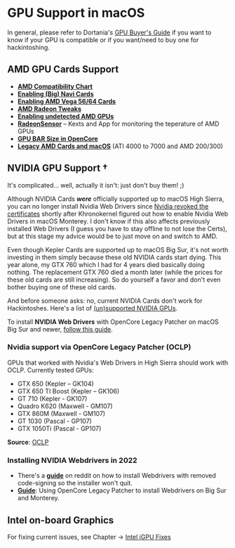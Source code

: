# GPU Support in macOS

In general, please refer to Dortania's [GPU Buyer's Guide](https://dortania.github.io/GPU-Buyers-Guide/) if you want to know if your GPU is compatible or if you want/need to buy one for hackintoshing.

## AMD GPU Cards Support
- [**AMD Compatibility Chart**](/Content/11_Graphics/GPU/AMD_GPU_Compatbility.md)
- [**Enabling (Big) Navi Cards**](/Content/11_Graphics/GPU/AMD_Navi)
- [**Enabling AMD Vega 56/64 Cards**](/Content/11_Graphics/GPU/AMD_Vega)
- [**AMD Radeon Tweaks**](/Content/11_Graphics/GPU/AMD_Radeon_Tweaks)
- [**Enabling undetected AMD GPUs**](/Content/11_Graphics/GPU/GPU_undetected)
- [**RadeonSensor**](https://github.com/NootInc/RadeonSensor) – Kexts and App for monitoring the teperature of AMD GPUs
- [**GPU BAR Size in OpenCore**](/Content/main/11_Graphics/GPU/GPU-BAR_Size)
- [**Legacy AMD Cards and macOS**](https://web.archive.org/web/20170814210930/http://www.rampagedev.com/guides/graphic-cards-injection/) (ATI 4000 to 7000 and AMD 200/300)

## NVIDIA GPU Support †
It's complicated… well, actually it isn't: just don't buy them! ;)

Although NVIDIA Cards ***were*** officially supported up to macOS High Sierra, you can no longer install Nvidia Web Drivers since [Nvidia revoked the certificates](https://twitter.com/khronokernel/status/1532545973372588033) shortly after Khronokernel figured out how to enable Nvidia Web Drivers in macOS Monterey. I don't know if this also affects previously installed Web Drivers (I guess you have to stay offline to not lose the Certs), but at this stage my advice would be to just move on and switch to AMD.

Even though Kepler Cards are supported up to macOS Big Sur, it's not worth investing in them simply because these old NVIDIA cards start dying. This year alone, my GTX 760 which I had for 4 years died basically doing nothing. The replacement GTX 760 died a month later (while the prices for these old cards are still increasing). So do yourself a favor and don't even bother buying one of these old cards.

And before someone asks: no, current NVIDIA Cards don't work for Hackintoshes. Here's a list of [(un)supported NVIDIA GPUs](https://dortania.github.io/GPU-Buyers-Guide/modern-gpus/nvidia-gpu.html#unsupported-nvidia-gpus).

To install **NVIDIA Web Drivers** with OpenCore Legacy Patcher on macOS Big Sur and newer, [follow this guide](https://elitemacx86.com/threads/how-to-enable-nvidia-webdrivers-on-macos-big-sur-and-monterey.926/).

### Nvidia support via OpenCore Legacy Patcher (OCLP)
GPUs that worked with Nvidia's Web Drivers in High Sierra should work with OCLP. Currently tested GPUs:

- GTX 650 (Kepler – GK104)
- GTX 650 TI Boost (Kepler – GK106)
- GT 710 (Kepler - GK107)
- Quadro K620 (Maxwell - GM107)
- GTX 860M (Maxwell - GM107)
- GT 1030 (Pascal - GP107)
- GTX 1050Ti (Pascal - GP107)

**Source**: [OCLP](https://github.com/dortania/OpenCore-Legacy-Patcher/pull/993)

### Installing NVIDIA Webdrivers in 2022

- There's a [**guide**](https://www.reddit.com/r/hackintosh/comments/v960av/nvidia_web_driver_fix_for_high_sierra/) on reddit on how to install Webdrivers with removed code-signing so the installer won't quit.
- [**Guide**](https://elitemacx86.com/threads/how-to-enable-nvidia-webdrivers-on-macos-big-sur-and-monterey.926/): Using OpenCore Legacy Patcher to install Webdrivers on Big Sur and Monterey.

## Intel on-board Graphics

For fixing current issues, see Chapter &rarr; [Intel iGPU Fixes](/Content/11_Graphics/iGPU)
